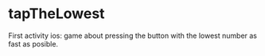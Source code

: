 # tapTheLowest
First activity ios: game about pressing the button with the lowest number as fast as posible.
